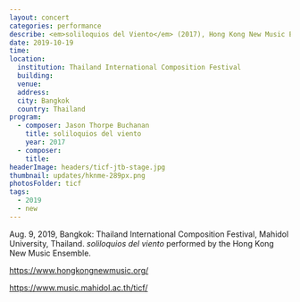 ```yaml
---
layout: concert
categories: performance
describe: <em>soliloquios del Viento</em> (2017), Hong Kong New Music Ensemble. TICF.
date: 2019-10-19
time:
location:
  institution: Thailand International Composition Festival
  building:
  venue:
  address:
  city: Bangkok
  country: Thailand
program:
  - composer: Jason Thorpe Buchanan
    title: soliloquios del viento
    year: 2017
  - composer:
    title:
headerImage: headers/ticf-jtb-stage.jpg
thumbnail: updates/hknme-289px.png
photosFolder: ticf
tags:
  - 2019
  - new
---
```


Aug. 9, 2019, Bangkok: Thailand International Composition Festival, Mahidol University, Thailand. *soliloquios del viento* performed by the Hong Kong New Music Ensemble.

https://www.hongkongnewmusic.org/

https://www.music.mahidol.ac.th/ticf/
